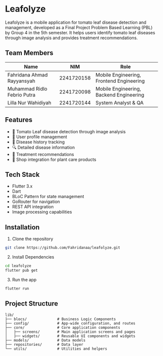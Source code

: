 # Leafolyze

Leafolyze is a mobile application for tomato leaf disease detection and management, developed as a Final Project Problem Based Learning (PBL) by Group 4 in the 5th semester. It helps users identify tomato leaf diseases through image analysis and provides treatment recommendations.

## Team Members

| Name | NIM | Role |
|------|-----|------|
| Fahridana Ahmad Rayyansyah | 2241720158 | Mobile Engineering, Frontend Engineering|
| Muhammad Ridlo Febrio Putra | 2241720098 | Mobile Engineering, Backend Engineering |
| Lilla Nur Wahidiyah | 2241720144 | System Analyst & QA |

## Features

- 🌿 Tomato Leaf disease detection through image analysis
- 📱 User profile management
- 📖 Disease history tracking
- 🔍 Detailed disease information
- 💊 Treatment recommendations
- 🏪 Shop integration for plant care products

## Tech Stack

- Flutter 3.x
- Dart
- BLoC Pattern for state management
- GoRouter for navigation
- REST API integration
- Image processing capabilities


## Installation

1. Clone the repository
```bash
git clone https://github.com/Fahridanaa/leafolyze.git
```

2. Install Dependencies
```bash
cd leafolyze
flutter pub get
```

3. Run the app
```bash
flutter run
```

## Project Structure
```plaintext
lib/
├── blocs/              # Business Logic Components
├── config/             # App-wide configuration, and routes
├── core/               # Core application components
│   ├── screens/        # Main application screens and pages
│   ├── widgets/        # Reusable UI components and widgets
├── models/             # Data models
├── repositories/       # Data layer
└── utils/              # Utilities and helpers
```
